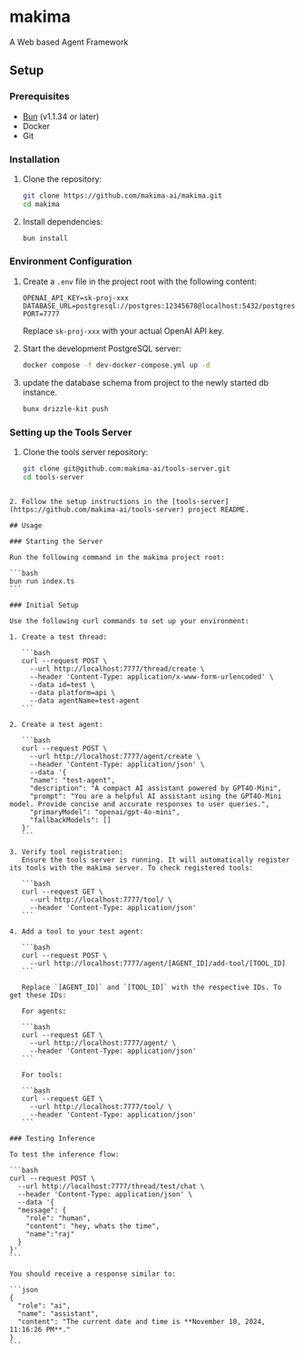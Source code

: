 # makima

A Web based Agent Framework

## Setup

### Prerequisites

- [Bun](https://bun.sh) (v1.1.34 or later)
- Docker
- Git

### Installation

1. Clone the repository:

   ```bash
   git clone https://github.com/makima-ai/makima.git
   cd makima
   ```

2. Install dependencies:
   ```bash
   bun install
   ```

### Environment Configuration

1. Create a `.env` file in the project root with the following content:

   ```
   OPENAI_API_KEY=sk-proj-xxx
   DATABASE_URL=postgresql://postgres:12345678@localhost:5432/postgres
   PORT=7777
   ```

   Replace `sk-proj-xxx` with your actual OpenAI API key.

2. Start the development PostgreSQL server:

   ```bash
   docker compose -f dev-docker-compose.yml up -d
   ```

3. update the database schema from project to the newly started db instance.
   ```bash
   bunx drizzle-kit push
   ```

### Setting up the Tools Server

1. Clone the tools server repository:

   ```bash
   git clone git@github.com:makima-ai/tools-server.git
   cd tools-server
   ```

````

2. Follow the setup instructions in the [tools-server](https://github.com/makima-ai/tools-server) project README.

## Usage

### Starting the Server

Run the following command in the makima project root:

```bash
bun run index.ts
```

### Initial Setup

Use the following curl commands to set up your environment:

1. Create a test thread:

   ```bash
   curl --request POST \
     --url http://localhost:7777/thread/create \
     --header 'Content-Type: application/x-www-form-urlencoded' \
     --data id=test \
     --data platform=api \
     --data agentName=test-agent
   ```

2. Create a test agent:

   ```bash
   curl --request POST \
     --url http://localhost:7777/agent/create \
     --header 'Content-Type: application/json' \
     --data '{
     "name": "test-agent",
     "description": "A compact AI assistant powered by GPT4O-Mini",
     "prompt": "You are a helpful AI assistant using the GPT4O-Mini model. Provide concise and accurate responses to user queries.",
     "primaryModel": "openai/gpt-4o-mini",
     "fallbackModels": []
   }'
   ```

3. Verify tool registration:
   Ensure the tools server is running. It will automatically register its tools with the makima server. To check registered tools:

   ```bash
   curl --request GET \
     --url http://localhost:7777/tool/ \
     --header 'Content-Type: application/json'
   ```

4. Add a tool to your test agent:

   ```bash
   curl --request POST \
     --url http://localhost:7777/agent/[AGENT_ID]/add-tool/[TOOL_ID]
   ```

   Replace `[AGENT_ID]` and `[TOOL_ID]` with the respective IDs. To get these IDs:

   For agents:

   ```bash
   curl --request GET \
     --url http://localhost:7777/agent/ \
     --header 'Content-Type: application/json'
   ```

   For tools:

   ```bash
   curl --request GET \
     --url http://localhost:7777/tool/ \
     --header 'Content-Type: application/json'
   ```

### Testing Inference

To test the inference flow:

```bash
curl --request POST \
  --url http://localhost:7777/thread/test/chat \
  --header 'Content-Type: application/json' \
  --data '{
  "message": {
    "role": "human",
    "content": "hey, whats the time",
    "name":"raj"
  }
}'
```

You should receive a response similar to:

```json
{
  "role": "ai",
  "name": "assistant",
  "content": "The current date and time is **November 10, 2024, 11:16:26 PM**."
}
```
````

